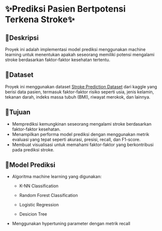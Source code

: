 # ✨Prediksi Pasien Bertpotensi Terkena Stroke✨


## 📌Deskripsi
Proyek ini adalah implementasi model prediksi menggunakan machine learning untuk menentukan apakah seseorang memiliki potensi mengalami stroke berdasarkan faktor-faktor kesehatan tertentu.

## 📌Dataset
Proyek ini menggunakan dataset [Stroke Prediction Dataset](https://www.kaggle.com/datasets/fedesoriano/stroke-prediction-dataset#) dari kaggle yang berisi data pasien, termasuk faktor-faktor risiko seperti usia, jenis kelamin, tekanan darah, indeks massa tubuh (BMI), riwayat merokok, dan lainnya.

## 📌Tujuan
- Memprediksi kemungkinan seseorang mengalami stroke berdasarkan faktor-faktor kesehatan.
- Menampilkan performa model prediksi dengan menggunakan metrik evaluasi yang tepat seperti akurasi, presisi, recall, dan F1-score.
- Membuat visualisasi untuk memahami faktor-faktor yang berkontribusi pada prediksi stroke.

## 📌Model Prediksi
- Algoritma machine learning yang digunakan:
  
   - K-NN Classification

   - Random Forest Classification

   - Logistic Regression

   - Desicion Tree
- Menggunakan hypertuning parameter dengan metrik recall






